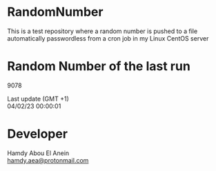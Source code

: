 # RandomNumber    
This is a test repository where a random number is pushed to a file automatically passwordless from a cron job in my Linux CentOS server    
# Random Number of the last run   
9078
      
Last update (GMT +1)    
04/02/23 00:00:01
# Developer    
Hamdy Abou El Anein   
hamdy.aea@protonmail.com
